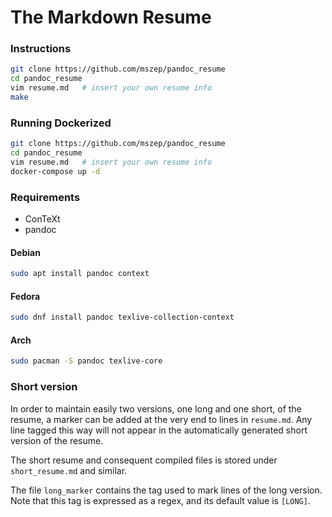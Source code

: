 The Markdown Resume
===================

### Instructions
```bash
git clone https://github.com/mszep/pandoc_resume
cd pandoc_resume
vim resume.md   # insert your own resume info
make
```

### Running Dockerized
```bash
git clone https://github.com/mszep/pandoc_resume
cd pandoc_resume
vim resume.md   # insert your own resume info
docker-compose up -d
```

### Requirements

 * ConTeXt
 * pandoc

#### Debian
```bash
sudo apt install pandoc context
```

#### Fedora
```bash
sudo dnf install pandoc texlive-collection-context
```

#### Arch
```bash
sudo pacman -S pandoc texlive-core
```

### Short version
In order to maintain easily two versions, one long and one short,
of the resume, a marker can be added at the very end to lines in `resume.md`. Any line tagged this way will not appear in the automatically
generated short version of the resume.

The short resume and consequent compiled files is stored under `short_resume.md` and similar.

The file `long_marker` contains the tag used to mark lines
of the long version. Note that this tag is expressed as a regex, and its default value is `[LONG]`.
